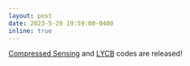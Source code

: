 ```yaml
---
layout: post
date: 2023-5-29 19:59:00-0400
inline: true
---
```


[Compressed Sensing](https://compressed-sensing.github.io/algorithms/intro.html) and [LYCB](https://iamshubhamgupto.github.io/LYCB/) codes are released!